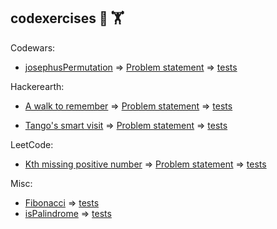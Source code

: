 ## codexercises :muscle: 🏋️

Codewars:

- [josephusPermutation](codewars/josephusPermutation.go) => [Problem statement](https://www.codewars.com/kata/5550d638a99ddb113e0000a2) => [tests](codewars/josephusPermutation_test.go)

Hackerearth:

- [A walk to remember](hackerearth/aWalkToRemember.go) => [Problem statement](https://www.hackerearth.com/de/practice/algorithms/graphs/strongly-connected-components/practice-problems/algorithm/a-walk-to-remember-qualifier2/) => [tests](hackerearth/aWalkToRemember_test.go)

- [Tango's smart visit](hackerearth/tangosSmartVisit.go) => [Problem statement](https://www.hackerearth.com/de/practice/algorithms/graphs/strongly-connected-components/practice-problems/algorithm/tangos-smart-visit/description/) => [tests](hackerearth/tangosSmartVisit_test.go)

LeetCode:

- [Kth missing positive number](leetcode/kThMissingPositiveNumber.go) => [Problem statement](https://leetcode.com/contest/biweekly-contest-32/problems/kth-missing-positive-number/) => [tests](leetcode/kThMissingPositiveNumber_test.go)

Misc:

- [Fibonacci](misc/fibonacci.go) => [tests](misc/fibonacci_test.go)
- [isPalindrome](misc/isPalindrome.go) => [tests](misc/isPalindrome_test.go)
